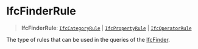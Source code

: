 # IfcFinderRule

> **IfcFinderRule**: [`IfcCategoryRule`](../interfaces/IfcCategoryRule.md) \| [`IfcPropertyRule`](../interfaces/IfcPropertyRule.md) \| [`IfcOperatorRule`](../interfaces/IfcOperatorRule.md)

The type of rules that can be used in the queries of the [IfcFinder](../classes/IfcFinder.md).
